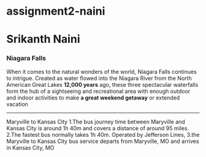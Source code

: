 # assignment2-naini
# Srikanth Naini
### Niagara Falls
When it comes to the natural wonders of the world, Niagara Falls continues to intrigue. Created as water flowed into the Niagara River from the North American Great Lakes **12,000 years** ago, these three spectacular waterfalls form the hub of a sightseeing and recreational area with enough outdoor and indoor activities to make **a great weekend getaway** or extended vacation


--- 
Maryville to Kansas City 
1.The bus journey time between Maryville and Kansas City is around 1h 40m and covers a distance of around 95 miles. 
2.The fastest bus normally takes 1h 40m. Operated by Jefferson Lines,
3.the Maryville to Kansas City bus service departs from Maryville, MO and arrives in Kansas City, MO


